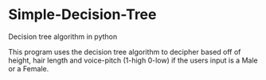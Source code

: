 # Simple-Decision-Tree
Decision tree algorithm in python

This program uses the decision tree algorithm to decipher based off of height, hair length and voice-pitch (1-high 0-low) if the users input is a Male or a Female.

